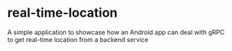 # real-time-location
A simple application to showcase how an Android app can deal with gRPC to get real-time location from a backend service
